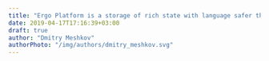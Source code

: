 ```yaml
---
title: "Ergo Platform is a storage of rich state with language safer than Bitcoin's"
date: 2019-04-17T17:16:39+03:00
draft: true
author: "Dmitry Meshkov"
authorPhoto: "/img/authors/dmitry_meshkov.svg"
---
```

